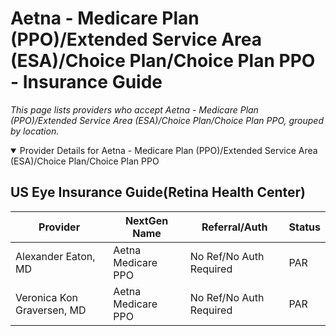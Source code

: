 # Aetna - Medicare Plan (PPO)/Extended Service Area (ESA)/Choice Plan/Choice Plan PPO - Insurance Guide

*This page lists providers who accept Aetna - Medicare Plan (PPO)/Extended Service Area (ESA)/Choice Plan/Choice Plan PPO, grouped by location.*

<details open><summary>Provider Details for Aetna - Medicare Plan (PPO)/Extended Service Area (ESA)/Choice Plan/Choice Plan PPO</summary>

## US Eye Insurance Guide(Retina Health Center)

| Provider | NextGen Name | Referral/Auth | Status |
|----------|-------------|--------------|--------|
| Alexander Eaton, MD | Aetna Medicare PPO | No Ref/No Auth Required | PAR |
| Veronica Kon Graversen, MD | Aetna Medicare PPO | No Ref/No Auth Required | PAR |

</details>

